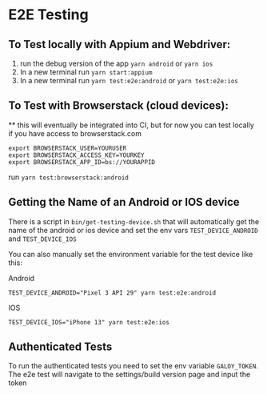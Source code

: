 # E2E Testing

## To Test locally with Appium and Webdriver:

1. run the debug version of the app `yarn android` or `yarn ios`
2. In a new terminal run `yarn start:appium`
3. In a new terminal run `yarn test:e2e:android` or `yarn test:e2e:ios`

## To Test with Browserstack (cloud devices):

\*\* this will eventually be integrated into CI, but for now you can test locally if you have
access to browserstack.com

```
export BROWSERSTACK_USER=YOURUSER
export BROWSERSTACK_ACCESS_KEY=YOURKEY
export BROWSERSTACK_APP_ID=bs://YOURAPPID
```

run `yarn test:browserstack:android`

## Getting the Name of an Android or IOS device

There is a script in `bin/get-testing-device.sh` that will automatically get the name of the android or ios device and set the env vars `TEST_DEVICE_ANDROID` and `TEST_DEVICE_IOS`

You can also manually set the environment variable for the test device like this:

Android

```
TEST_DEVICE_ANDROID="Pixel 3 API 29" yarn test:e2e:android
```

IOS

```
TEST_DEVICE_IOS="iPhone 13" yarn test:e2e:ios
```

## Authenticated Tests

To run the authenticated tests you need to set the env variable `GALOY_TOKEN`. The e2e test will navigate to the settings/build version page and input the token
